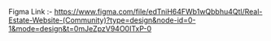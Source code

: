 Figma Link :- https://www.figma.com/file/edTniH64FWb1wQbbhu4Qtl/Real-Estate-Website-(Community)?type=design&node-id=0-1&mode=design&t=0mJeZpzV94O0ITxP-0
